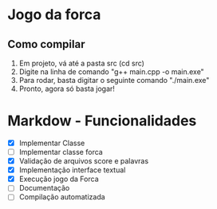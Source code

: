 
# Jogo da forca 
## Como compilar

1. Em projeto, vá até a pasta src (cd src)
2. Digite na linha de comando "g++ main.cpp -o main.exe"
3. Para rodar, basta digitar o seguinte comando "./main.exe"
4. Pronto, agora só basta jogar!







# Markdow - Funcionalidades
- [X] Implementar Classe
- [ ] Implementar classe forca
- [X] Validação de arquivos score e palavras
- [X] Implementação interface textual
- [X] Execução jogo da Forca
- [ ] Documentação
- [ ] Compilação automatizada

